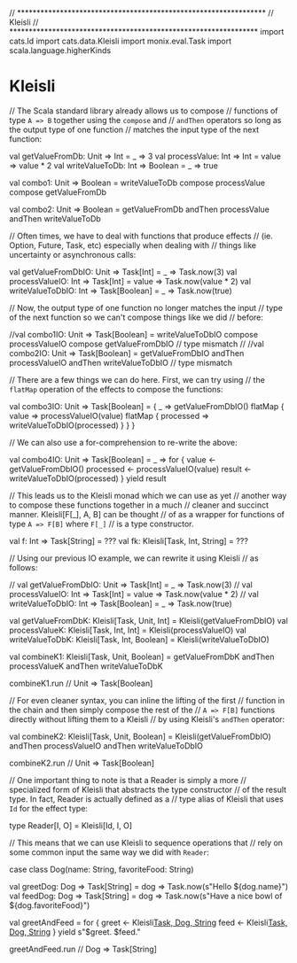 // ****************************************************************
//                             Kleisli
// ****************************************************************
import cats.Id
import cats.data.Kleisli
import monix.eval.Task
import scala.language.higherKinds


<h1>Kleisli</h1>

// The Scala standard library already allows us to compose
// functions of type `A => B` together using the `compose` and
// `andThen` operators so long as the output type of one function
// matches the input type of the next function:

val getValueFromDb: Unit => Int = _ => 3
val processValue: Int => Int = value => value * 2
val writeValueToDb: Int => Boolean = _ => true

val combo1: Unit => Boolean = writeValueToDb compose processValue compose getValueFromDb

val combo2: Unit => Boolean = getValueFromDb andThen processValue andThen writeValueToDb




// Often times, we have to deal with functions that produce effects
// (ie. Option, Future, Task, etc) especially when dealing with
// things like uncertainty or asynchronous calls:

val getValueFromDbIO: Unit => Task[Int] = _ => Task.now(3)
val processValueIO: Int => Task[Int] = value => Task.now(value * 2)
val writeValueToDbIO: Int => Task[Boolean] = _ => Task.now(true)

// Now, the output type of one function no longer matches the input
// type of the next function so we can't compose things like we did
// before:

//val combo1IO: Unit => Task[Boolean] = writeValueToDbIO compose processValueIO compose getValueFromDbIO // type mismatch
//
//val combo2IO: Unit => Task[Boolean] = getValueFromDbIO andThen processValueIO andThen writeValueToDbIO // type mismatch




// There are a few things we can do here. First, we can try using
// the `flatMap` operation of the effects to compose the functions:

val combo3IO: Unit => Task[Boolean] = { _ =>
  getValueFromDbIO() flatMap { value =>
    processValueIO(value) flatMap { processed =>
      writeValueToDbIO(processed)
    }
  }
}

// We can also use a for-comprehension to re-write the above:

val combo4IO: Unit => Task[Boolean] = _ => for {
  value <- getValueFromDbIO()
  processed <- processValueIO(value)
  result <- writeValueToDbIO(processed)
} yield result




// This leads us to the Kleisli monad which we can use as yet
// another way to compose these functions together in a much
// cleaner and succinct manner. Kleisli[F[_], A, B] can be thought
// of as a wrapper  for functions of type `A => F[B]` where `F[_]`
// is a type constructor.

val f: Int => Task[String] = ???
val fk: Kleisli[Task, Int, String] = ???




// Using our previous IO example, we can rewrite it using Kleisli
// as follows:

// val getValueFromDbIO: Unit => Task[Int] = _ => Task.now(3)
// val processValueIO: Int => Task[Int] = value => Task.now(value * 2)
// val writeValueToDbIO: Int => Task[Boolean] = _ => Task.now(true)

val getValueFromDbK: Kleisli[Task, Unit, Int] = Kleisli(getValueFromDbIO)
val processValueK: Kleisli[Task, Int, Int] = Kleisli(processValueIO)
val writeValueToDbK: Kleisli[Task, Int, Boolean] = Kleisli(writeValueToDbIO)

val combineK1: Kleisli[Task, Unit, Boolean] = getValueFromDbK andThen processValueK andThen writeValueToDbK

combineK1.run // Unit => Task[Boolean]




// For even cleaner syntax, you can inline the lifting of the first
// function in the chain and then simply compose the rest of the
// `A => F[B]` functions directly without lifting them to a Kleisli
// by using Kleisli's `andThen` operator:

val combineK2: Kleisli[Task, Unit, Boolean] = Kleisli(getValueFromDbIO) andThen processValueIO andThen writeValueToDbIO

combineK2.run // Unit => Task[Boolean]




// One important thing to note is that a Reader is simply a more
// specialized form of Kleisli that abstracts the type constructor
// of the result type. In fact, Reader is actually defined as a
// type alias of Kleisli that uses `Id` for the effect type:

type Reader[I, O] = Kleisli[Id, I, O]




// This means that we can use Kleisli to sequence operations that
// rely on some common input the same way we did with `Reader`:

case class Dog(name: String, favoriteFood: String)

val greetDog: Dog => Task[String] = dog => Task.now(s"Hello ${dog.name}")
val feedDog: Dog => Task[String] = dog => Task.now(s"Have a nice bowl of ${dog.favoriteFood}")

val greetAndFeed = for {
  greet <- Kleisli[Task, Dog, String](greetDog)
  feed <- Kleisli[Task, Dog, String](feedDog)
} yield s"$greet. $feed."

greetAndFeed.run // Dog => Task[String]









